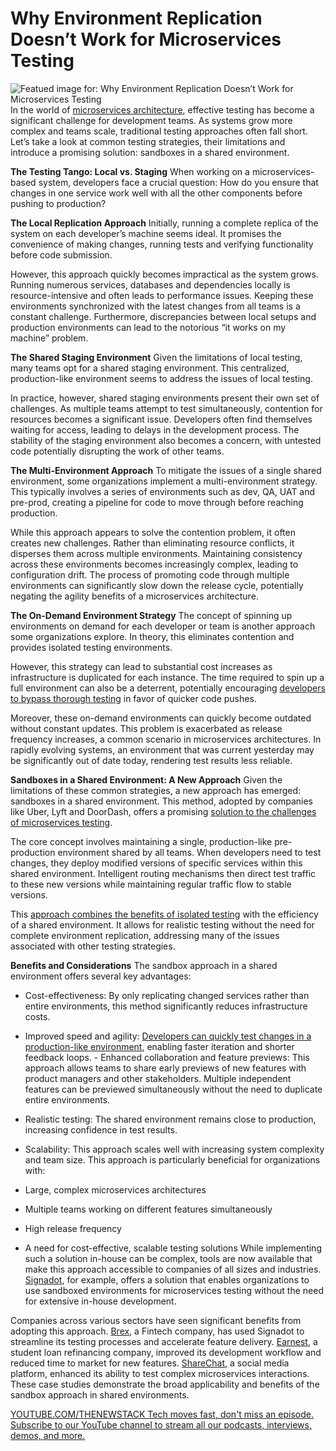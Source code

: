 # Why Environment Replication Doesn’t Work for Microservices Testing
![Featued image for: Why Environment Replication Doesn’t Work for Microservices Testing](https://cdn.thenewstack.io/media/2024/09/eba95876-traffic1-1024x576.jpg)
In the world of [microservices architecture](https://thenewstack.io/microservices/), effective testing has become a significant challenge for development teams. As systems grow more complex and teams scale, traditional testing approaches often fall short. Let’s take a look at common testing strategies, their limitations and introduce a promising solution: sandboxes in a shared environment.

**The Testing Tango: Local vs. Staging**
When working on a microservices-based system, developers face a crucial question: How do you ensure that changes in one service work well with all the other components before pushing to production?

**The Local Replication Approach**
Initially, running a complete replica of the system on each developer’s machine seems ideal. It promises the convenience of making changes, running tests and verifying functionality before code submission.

However, this approach quickly becomes impractical as the system grows. Running numerous services, databases and dependencies locally is resource-intensive and often leads to performance issues. Keeping these environments synchronized with the latest changes from all teams is a constant challenge. Furthermore, discrepancies between local setups and production environments can lead to the notorious “it works on my machine” problem.

**The Shared Staging Environment**
Given the limitations of local testing, many teams opt for a shared staging environment. This centralized, production-like environment seems to address the issues of local testing.

In practice, however, shared staging environments present their own set of challenges. As multiple teams attempt to test simultaneously, contention for resources becomes a significant issue. Developers often find themselves waiting for access, leading to delays in the development process. The stability of the staging environment also becomes a concern, with untested code potentially disrupting the work of other teams.

**The Multi-Environment Approach**
To mitigate the issues of a single shared environment, some organizations implement a multi-environment strategy. This typically involves a series of environments such as dev, QA, UAT and pre-prod, creating a pipeline for code to move through before reaching production.

While this approach appears to solve the contention problem, it often creates new challenges. Rather than eliminating resource conflicts, it disperses them across multiple environments. Maintaining consistency across these environments becomes increasingly complex, leading to configuration drift. The process of promoting code through multiple environments can significantly slow down the release cycle, potentially negating the agility benefits of a microservices architecture.

**The On-Demand Environment Strategy**
The concept of spinning up environments on demand for each developer or team is another approach some organizations explore. In theory, this eliminates contention and provides isolated testing environments.

However, this strategy can lead to substantial cost increases as infrastructure is duplicated for each instance. The time required to spin up a full environment can also be a deterrent, potentially encouraging [developers to bypass thorough testing](https://thenewstack.io/improve-developer-velocity-by-decentralizing-testing/) in favor of quicker code pushes.

Moreover, these on-demand environments can quickly become outdated without constant updates. This problem is exacerbated as release frequency increases, a common scenario in microservices architectures. In rapidly evolving systems, an environment that was current yesterday may be significantly out of date today, rendering test results less reliable.

**Sandboxes in a Shared Environment: A New Approach**
Given the limitations of these common strategies, a new approach has emerged: sandboxes in a shared environment. This method, adopted by companies like Uber, Lyft and DoorDash, offers a promising [solution to the challenges of microservices testing](https://thenewstack.io/shifting-testing-left-the-request-isolation-solution/).

The core concept involves maintaining a single, production-like pre-production environment shared by all teams. When developers need to test changes, they deploy modified versions of specific services within this shared environment. Intelligent routing mechanisms then direct test traffic to these new versions while maintaining regular traffic flow to stable versions.

This [approach combines the benefits of isolated testing](https://thenewstack.io/we-need-a-new-approach-to-testing-microservices/) with the efficiency of a shared environment. It allows for realistic testing without the need for complete environment replication, addressing many of the issues associated with other testing strategies.

**Benefits and Considerations**
The sandbox approach in a shared environment offers several key advantages:

- Cost-effectiveness: By only replicating changed services rather than entire environments, this method significantly reduces infrastructure costs.
- Improved speed and agility:
[Developers can quickly test changes in a production-like environment](https://thenewstack.io/testing-shortcuts-to-avoid-in-microservice-environments/), enabling faster iteration and shorter feedback loops. - Enhanced collaboration and feature previews: This approach allows teams to share early previews of new features with product managers and other stakeholders. Multiple independent features can be previewed simultaneously without the need to duplicate entire environments.
- Realistic testing: The shared environment remains close to production, increasing confidence in test results.
- Scalability: This approach scales well with increasing system complexity and team size.
This approach is particularly beneficial for organizations with:

- Large, complex microservices architectures
- Multiple teams working on different features simultaneously
- High release frequency
- A need for cost-effective, scalable testing solutions
While implementing such a solution in-house can be complex, tools are now available that make this approach accessible to companies of all sizes and industries. [Signadot](https://www.signadot.com/), for example, offers a solution that enables organizations to use sandboxed environments for microservices testing without the need for extensive in-house development.

Companies across various sectors have seen significant benefits from adopting this approach. [Brex](https://www.signadot.com/case-studies/brex-uses-signadot-to-scale-developer-testing-across-100s-of-engineers), a Fintech company, has used Signadot to streamline its testing processes and accelerate feature delivery. [Earnest](https://www.signadot.com/case-studies/how-earnest-empowers-developers-for-early-testing), a student loan refinancing company, improved its development workflow and reduced time to market for new features. [ShareChat](https://www.signadot.com/case-studies/sharechat-chooses-signadot-giving-devs-high-quality-testing-feedback), a social media platform, enhanced its ability to test complex microservices interactions. These case studies demonstrate the broad applicability and benefits of the sandbox approach in shared environments.

[
YOUTUBE.COM/THENEWSTACK
Tech moves fast, don't miss an episode. Subscribe to our YouTube
channel to stream all our podcasts, interviews, demos, and more.
](https://youtube.com/thenewstack?sub_confirmation=1)